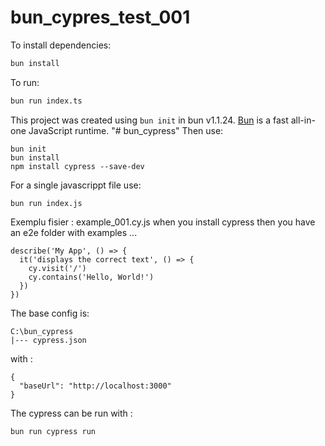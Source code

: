 # bun_cypres_test_001

To install dependencies:

```bash
bun install
```

To run:

```bash
bun run index.ts
```

This project was created using `bun init` in bun v1.1.24. [Bun](https://bun.sh) is a fast all-in-one JavaScript runtime.
"# bun_cypress" 
Then use:
```
bun init
bun install
npm install cypress --save-dev
```
For a single javascrippt file use:
```
bun run index.js
```
Exemplu fisier : example_001.cy.js when you install cypress then you have an e2e folder with examples ...

```
describe('My App', () => {
  it('displays the correct text', () => {
    cy.visit('/')
    cy.contains('Hello, World!')
  })
})
```
The base config is:
```
C:\bun_cypress
|--- cypress.json
```
with :
```
{
  "baseUrl": "http://localhost:3000"
}
```
The cypress can be run with :
```
bun run cypress run
```
